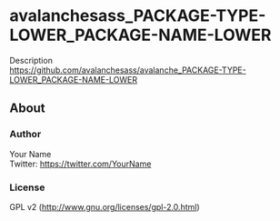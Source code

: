 # avalanchesass_PACKAGE-TYPE-LOWER_PACKAGE-NAME-LOWER
Description  
https://github.com/avalanchesass/avalanche_PACKAGE-TYPE-LOWER_PACKAGE-NAME-LOWER

## About
### Author
Your Name  
Twitter: https://twitter.com/YourName

### License
GPL v2 (http://www.gnu.org/licenses/gpl-2.0.html)
